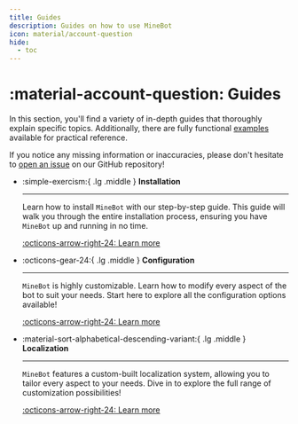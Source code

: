 ```yaml
---
title: Guides
description: Guides on how to use MineBot
icon: material/account-question
hide:
  - toc
---
```


# :material-account-question: Guides

In this section, you'll find a variety of in-depth guides that thoroughly explain specific topics. Additionally, there are fully functional [examples](../examples/index.md) available for practical reference.

If you notice any missing information or inaccuracies, please don't hesitate to [open an issue](https://github.com/kangarko/MineBot/issues/new/choose) on our GitHub repository!

<div class="grid cards" markdown>

-   :simple-exercism:{ .lg .middle } **Installation**

    ---

    Learn how to install `MineBot` with our step-by-step guide. This guide will walk you through the entire installation process, ensuring you have `MineBot` up and running in no time.

    [:octicons-arrow-right-24: Learn more](./installation/index.md)

-   :octicons-gear-24:{ .lg .middle } **Configuration**

    ---

    `MineBot` is highly customizable. Learn how to modify every
    aspect of the bot to suit your needs. Start here to explore
    all the configuration options available!

    [:octicons-arrow-right-24: Learn more](./configuration/index.md)

-   :material-sort-alphabetical-descending-variant:{ .lg .middle } **Localization**

    ---

    `MineBot` features a custom-built localization system, allowing
    you to tailor every aspect to your needs. Dive in to explore
    the full range of customization possibilities!

    [:octicons-arrow-right-24: Learn more](./localization/index.md)

</div>